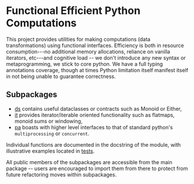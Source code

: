 # Functional Efficient Python Computations

This project provides utilities for making computations (data transformations) using functional interfaces.
Efficiency is both in resource consumption---no additional memory allocations, reliance on vanilla iterators, etc---and cognitive load -- we don't introduce any new syntax or metaprogramming, we stick to core python.
We have a full typing annotations coverage, though at times Python limitation itself manifest itself in not being unable to guarantee correctness.

## Subpackages
* [ds](src/fuefpyco/ds) contains useful dataclasses or contracts such as Monoid or Either,
* [it](src/fuefpyco/it) provides iterator/iterable oriented functionality such as flatmaps, monoid sums or windowing,
* [pa](src/fuefpyco/pa) boasts with higher level interfaces to that of standard python's `multiprocessing` or `concurrent`.

Individual functions are documented in the docstring of the module, with illustrative examples located in [tests](tests).

All public members of the subpackages are accessible from the main package -- users are encouraged to import them from there to protect from future refactoring moves within subpackages.
